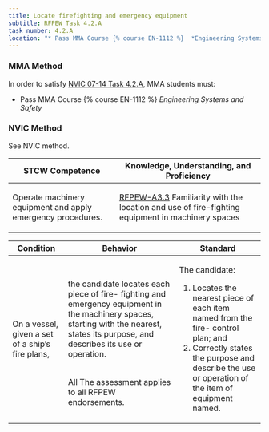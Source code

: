 ```yaml
---
title: Locate firefighting and emergency equipment
subtitle: RFPEW Task 4.2.A 
task_number: 4.2.A
location: "* Pass MMA Course {% course EN-1112 %}  *Engineering Systems and Safety*" 
---
```



### MMA Method

In order to satisfy  [NVIC 07-14  Task  4.2.A]({{site.baseurl}}/assets/images/nvic-07-14.pdf), MMA students must:

* Pass MMA Course {% course EN-1112 %}  *Engineering Systems and Safety*


### NVIC Method

<a onclick="togglevisibility('nvic_methods')" >See NVIC method.</a>

<div id='nvic_methods' class='hide'>

<table>
<thead>
<tr>
<th class='forty'> STCW Competence </th>
<th class='sixty'> Knowledge, Understanding, and Proficiency </th>
</tr>
</thead>




<tbody>
<tr><td markdown='1'>

Operate machinery equipment and apply emergency procedures.

</td><td markdown='1'>

[RFPEW-A3.3]({{site.baseurl}}/tables/34.html#RFPEW-A3.3) Familiarity with the location and use of fire-fighting equipment in machinery spaces

</td></tr>


</tbody>
</table>


<table>
<thead>
<tr><th class='twenty'>  Condition </th><th class='twenty'> Behavior </th><th  class='sixty'>Standard </th></tr>
</thead>
<tbody >



<tr><td markdown='1'>

On a vessel, given a set of a ship’s fire plans,

</td><td markdown='1'>

the candidate locates each piece of fire- fighting and emergency equipment in the machinery spaces, starting with the nearest, states its purpose, and describes its use or operation.

<br>

<div class="tooltip">All
<span class="tooltiptext">
The assessment applies to all RFPEW endorsements.
</span>
</div>


</td><td markdown='1'>

The candidate:

1. Locates the nearest piece of each item named from the fire- control plan; and
2. Correctly states the purpose and describe the use or operation of the item of equipment named.

</td></tr>
</tbody>
</table>
</div>
